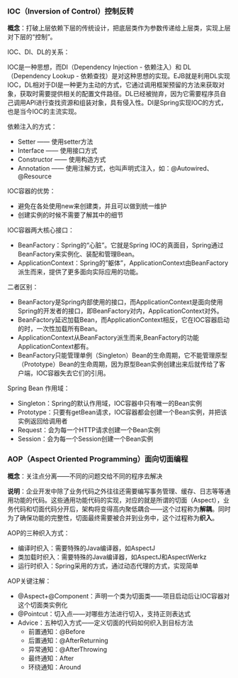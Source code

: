 ### IOC（Inversion of Control）控制反转

**概念**：打破上层依赖下层的传统设计，把底层类作为参数传递给上层类，实现上层对下层的“控制”。



IOC、DI、DL的关系：

IOC是一种思想，而DI（Dependency Injection - 依赖注入）和 DL（Dependency Lookup - 依赖查找）是对这种思想的实现。EJB就是利用DL实现IOC，DL相对于DI是一种更为主动的方式，它通过调用框架预留的方法来获取对象，获取时需要提供相关的配置文件路径。DL已经被抛弃，因为它需要程序员自己调用API进行查找资源和组装对象，具有侵入性。DI是Spring实现IOC的方式，也是当今IOC的主流实现。



依赖注入的方式：

* Setter —— 使用setter方法
* Interface —— 使用接口方式
* Constructor —— 使用构造方式
* Annotation —— 使用注解方式，也叫声明式注入，如：@Autowired、@Resource



IOC容器的优势：

* 避免在各处使用new来创建类，并且可以做到统一维护
* 创建实例的时候不需要了解其中的细节



IOC容器两大核心接口：

* BeanFactory：Spring的“心脏”。它就是Spring IOC的真面目，Spring通过BeanFactory来实例化、装配和管理Bean。
* ApplicationContext：Spring的“躯体”，ApplicationContext由BeanFactory派生而来，提供了更多面向实际应用的功能。

二者区别：

* BeanFactory是Spring内部使用的接口，而ApplicationContext是面向使用Spring的开发者的接口，即BeanFactory对内，ApplicationContext对外。
* BeanFactory延迟加载Bean，而ApplicationContext相反，它在IOC容器启动的时，一次性加载所有Bean。
* ApplicationContext从BeanFactory派生而来,BeanFactory的功能ApplicationContext都有。
* BeanFactory只能管理单例（Singleton）Bean的生命周期，它不能管理原型（Prototype）Bean的生命周期，因为原型Bean实例创建出来后就传给了客户端，IOC容器失去它们的引用。



Spring Bean 作用域：

* Singleton：Spring的默认作用域，IOC容器中只有唯一的Bean实例
* Prototype：只要有getBean请求，IOC容器都会创建一个Bean实例，并把该实例返回给调用者
* Request：会为每一个HTTP请求创建一个Bean实例
* Session：会为每一个Session创建一个Bean实例



### AOP（Aspect Oriented Programming）面向切面编程

**概念**：关注点分离——不同的问题交给不同的程序去解决

**说明**：企业开发中除了业务代码之外往往还需要编写事务管理、缓存、日志等等通用功能的代码。这些通用功能代码的实现，对应的就是所谓的切面（Aspect），业务代码和切面代码分开后，架构将变得高内聚低耦合——这个过程称为**解耦**。同时为了确保功能的完整性，切面最终需要被合并到业务中，这个过程称为**织入**。



AOP的三种织入方式：

* 编译时织入：需要特殊的Java编译器，如AspectJ
* 类加载时织入：需要特殊的Java编译器，如AspectJ和AspectWerkz
* 运行时织入：Spring采用的方式，通过动态代理的方式，实现简单



AOP关键注解：

* @Aspect+@Component：声明一个类为切面类——项目启动后让IOC容器对这个切面类实例化
* @Pointcut：切入点——对哪些方法进行切入，支持正则表达式
* Advice：五种切入方式——定义切面的代码如何织入到目标方法
  * 前置通知：@Before
  * 后置通知：@AfterReturning
  * 异常通知：@AfterThrowing
  * 最终通知：After
  * 环绕通知：Around




